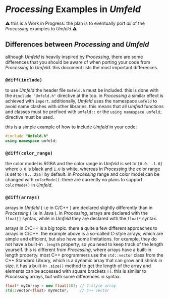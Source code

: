 # *Processing* Examples in *Umfeld*

⚠️ this is a Work in Progress: the plan is to eventually port *all* of the *Processing* examples to *Umfeld* ⚠️

## Differences between *Processing* and *Umfeld*

although *Umfeld* is heavily inspired by *Processing*, there are some differences that you should be aware of when porting your code from *Processing* to *Umfeld*. this document lists the most important differences.

### `@diff(include)`

to use *Umfeld* the header file `Umfeld.h` must be included. this is done with the `#include "Umfeld.h"` directive at the top. in *Processing* a similar effect is achieved with `import`. additionally, *Umfeld* uses the namespace `umfeld` to avoid name clashes with other libraries. this means that all *Umfeld* functions and classes must be prefixed with `umfeld::` or the `using namespace umfeld;` directive must be used.

this is a simple example of how to include *Umfeld* in your code:

```c++
#include "Umfeld.h"
using namespace umfeld;
```

### `@diff(color_range)`

the color model is RGBA and the color range in *Umfeld* is set to `[0.0...1.0]` where `0.0` is black and `1.0` is white. whereas in *Processing* the color range is set to `[0...255]` by default. in *Processing* range and color model can be changed with `colorMode()`. there are currently no plans to support `colorMode()` in *Umfeld*.

### `@diff(arrays)`

arrays in *Umfeld* ( i.e in C/C++ ) are declared slightly differently than in *Processing* ( i.e in Java ). in *Processing*, arrays are declared with the `float[]` syntax, while in *Umfeld* they are declared with the `float*` syntax.

arrays in C/C++ is a big topic. there a quite a few different approaches to arrays in C/C++. the example above is a so-called C-style arrays, which are simple and efficient, but also have some limitations. for example, they do not have a built-in `.length` property, so you need to keep track of the length yourself. this is different from *Processing*, where arrays have a built-in length property. most C++ programmers use the `std::vector` class from the C++ Standard Library, which is a dynamic array that can grow and shrink in size. it has a built-in `.size()` method to get the length of the array and elements can be accessed with square brackets `[]`. this is similar to *Processing* arrays, but with some differences in syntax.

```c++
float* myCArray = new float[10]; // C-style array
std::vector<float> myVector;     // C++ vector
```
